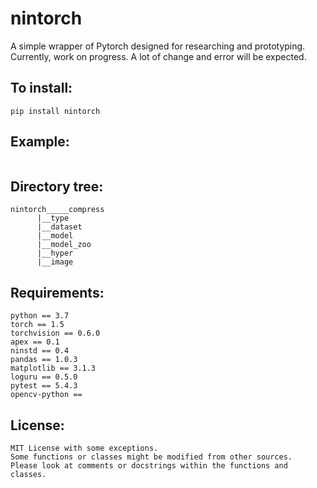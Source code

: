 # nintorch
A simple wrapper of Pytorch designed for researching and prototyping. <br>
Currently, work on progress. A lot of change and error will be expected. <br>

## To install:
```
pip install nintorch
```

## Example:
```
```

## Directory tree:
```
nintorch_____compress
	  |__type
	  |__dataset
	  |__model
	  |__model_zoo
	  |__hyper
	  |__image
```

## Requirements:
```
python == 3.7
torch == 1.5
torchvision == 0.6.0
apex == 0.1
ninstd == 0.4
pandas == 1.0.3
matplotlib == 3.1.3
loguru == 0.5.0
pytest == 5.4.3
opencv-python ==
```

## License:
```
MIT License with some exceptions.
Some functions or classes might be modified from other sources.
Please look at comments or docstrings within the functions and classes.
```
